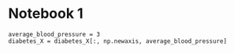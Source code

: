 # Notebook 1

```
average_blood_pressure = 3
diabetes_X = diabetes_X[:, np.newaxis, average_blood_pressure]
```

